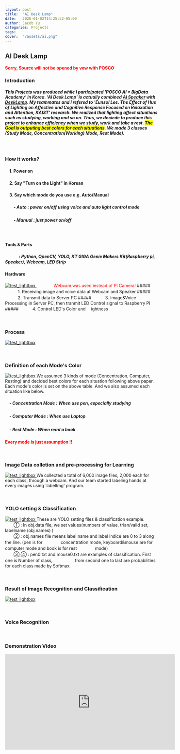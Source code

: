 ```yaml
---
layout: post
title:  "AI Desk Lamp"
date:   2020-01-02T14:25:52-05:00
author: Jacob Yu
categories: Projects
tags:	
cover:  "/assets/ai.png"
---
```


## AI Desk Lamp
<span style="color:red">**Sorry, Source will not be opened by vow with POSCO**</span>


### Introduction
##### This Projects was produced while I participated  'POSCO AI * BigData Academy' in Korea. 'AI Desk Lamp' is actually combined <u>AI Speaker</u> with <u>DeskLamp</u>. My teammates and I refered to '<i>Eunsol Lee. The Effect of Hue of Lighting on Affective and Cognitive Response Focused on Relaxation and Attention, KAIST</i>' research. We realized that lighting affect situations such as studying, working and so on. Thus, we deciede to produce this project to enhance efficiency when we study, work and take a rest. <span style="background-color:yellow">The Goal is outputing best colors for each situations</span>. We made 3 classes (Study Mode, Concentration(Working) Mode, Rest Mode).




　
　
### How it works?
#### 　1. Power on
#### 　2. Say "Turn on the Light" in Korean
#### 　3. Say which mode do you use  e.g. Auto/Manual
##### 　　- Auto : power on/off using voice and auto light control mode
##### 　　- Manual : just power on/off



　
　
　
#### Tools & Parts
##### 　　　 : Python, OpenCV, YOLO, KT GIGA Genie Makers Kit(Raspberry pi, Speaker), Webcam, LED Strip

#### Hardware
<a href="/assets/AI_Desk_Lamp/2_hardware.png" data-lightbox="roadtrip">
	<img src="/assets/AI_Desk_Lamp/2_hardware.png" title="test_lightbox">
</a>
<span style="color:red">　　　　Webcam was used instead of PI Camera!</span>
##### 　　　1. Receiving image and voice data at Webcam and Speaker
##### 　　　2. Transmit data to Server PC
##### 　　　3. Image&Voice Processing in Server PC, then tranmit LED Control signal to Raspberry PI
##### 　　　4. Control LED's Color and 　ightness

　
　
### Process
<a href="/assets/AI_Desk_Lamp/1_intro.png" data-lightbox="roadtrip">
	<img src="/assets/AI_Desk_Lamp/1_intro.png" title="test_lightbox">
</a>





　
　
### Definition of each Mode's Color
<a href="/assets/AI_Desk_Lamp/5_mode.png" data-lightbox="roadtrip">
	<img src="/assets/AI_Desk_Lamp/5_mode.png" title="test_lightbox">
</a>
We assumed 3 kinds of mode (Concentration, Computer, Resting) and decided best colors for each situation following above paper. Each mode's color is set on the above table. And we also assumed each situation like below.

##### 　- Concentration Mode : When use pen, especially studying
##### 　- Computer Mode : When use Laptop
##### 　- Rest Mode : When read a book
<span style="color:red">**Every mode is just assumption !!**</span>





　
　
### Image Data colletion and pre-processing for Learning
<a href="/assets/AI_Desk_Lamp/3_imagedata.png" data-lightbox="roadtrip">
	<img src="/assets/AI_Desk_Lamp/3_imagedata.png" title="test_lightbox">
</a>
We collected a total of 6,000 image files, 2,000 each for each class, through a webcam. And our team started labeling hands at every images using 'labelImg' program.





　
　
### YOLO setting & Classification
<a href="/assets/AI_Desk_Lamp/6_yolo.png" data-lightbox="roadtrip">
	<img src="/assets/AI_Desk_Lamp/6_yolo.png" title="test_lightbox">
</a>
These are YOLO setting files & classification example. 
<br>　　① : In obj.data file, we set values(numbers of value, trian/valid set, labelname (obj.names) )
<br>　　② : obj.names file means label name and  label indice are 0 to 3 along the line. (pen is for 　　　　concentration mode, keyboard&mouse are for computer mode and book is for rest 　　　　mode)
<br>　　③,④ : pen0.txt and mouse0.txt are examples of classification. First one is Number of class, 　　　　　from second one to last are probabilities for each class made by Softmax.






　
　
### Result of Image Recognition and Classification
<a href="/assets/AI_Desk_Lamp/4_result.png" data-lightbox="roadtrip">
	<img src="/assets/AI_Desk_Lamp/4_result.png" title="test_lightbox">
</a>






　
　
### Voice Recognition






　
　
### Demonstration Video
<iframe width="560" height="315" src="https://www.youtube.com/embed/oyYyc0GylZo" frameborder="0" allow="accelerometer; autoplay; encrypted-media; gyroscope; picture-in-picture" allowfullscreen></iframe>
